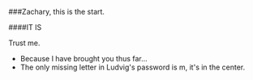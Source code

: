 ###Zachary, this is the start.

####IT IS

Trust me.

- Because I have brought you thus far...
- The only missing letter in Ludvig's password is m, it's in the center.